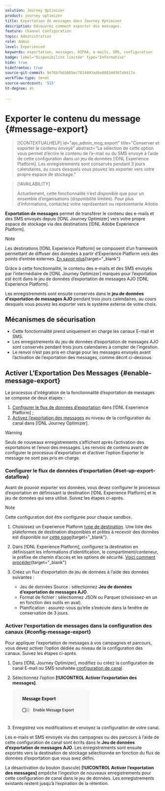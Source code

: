 ```yaml
---
solution: Journey Optimizer
product: journey optimizer
title: Exportation de messages dans Journey Optimizer
description: Découvrez comment exporter des messages.
feature: Channel Configuration
topic: Administration
role: Admin
level: Experienced
keywords: exportation, messages, HIPAA, e-mails, SMS, configuration
badge: label="Disponibilité limitée" type="Informative"
hide: true
hidefromtoc: true
source-git-commit: 9e76bfb65865ec7814493ad6e08834d367a9417a
workflow-type: tm+mt
source-wordcount: '515'
ht-degree: 4%

---
```


# Exporter le contenu du message {#message-export}

>[!CONTEXTUALHELP]
>id="ajo_admin_msg_export"
>title="Conserver et exporter le contenu envoyé"
>abstract="La sélection de cette option vous permet d’écrire le contenu de l’e-mail ou du SMS envoyé à l’aide de cette configuration dans un jeu de données [!DNL Experience Platform]. Les enregistrements sont conservés pendant 3 jours calendaires, au cours desquels vous pouvez les exporter vers votre propre espace de stockage."

>[!AVAILABILITY]
>
>Actuellement, cette fonctionnalité n’est disponible que pour un ensemble d’organisations (disponibilité limitée). Pour plus d’informations, contactez votre représentant ou représentante Adobe.

**Exportation de messages** permet de transférer le contenu des e-mails et des SMS envoyés depuis [!DNL Journey Optimizer] vers votre propre espace de stockage via des destinations [!DNL Adobe Experience Platform].

>[!NOTE]
>
>Les destinations [!DNL Experience Platform] se composent d’un framework permettant de diffuser des données à partir d’Experience Platform vers des points d’entrée externes. [En savoir plus](https://experienceleague.adobe.com/fr/docs/experience-platform/destinations/home){target="_blank"}

Grâce à cette fonctionnalité, le contenu des e-mails et des SMS envoyés par l’intermédiaire de [!DNL Journey Optimizer] marqués pour l’exportation est écrit dans le jeu de données d’exportation de messages AJO [!DNL Experience Platform]&#x200B;**&#x200B;**.

Les enregistrements sont ensuite conservés dans le **jeu de données d&#39;exportation de messages AJO** pendant trois jours calendaires, au cours desquels vous pouvez les exporter vers le système externe de votre choix.
<!--
## Terminology

* **[!DNL Experience Platform] destinations** - Framework to deliver data out of Experience Platform into external endpoints. [Learn more](https://experienceleague.adobe.com/fr/docs/experience-platform/destinations/home){target="_blank"}
* **AJO Message Export Dataset** - An [!DNL Experience Platform] dataset which stores the message content of email and SMS messages sent via [!DNL Journey Optimizer] which have been marked for export.
* **Retention**: Records in the AJO Message Export Dataset are retained for 3 calendar days from ingestion.-->

## Mécanismes de sécurisation

* Cette fonctionnalité prend uniquement en charge les canaux E-mail et SMS.
* Les enregistrements du jeu de données d’exportation de messages AJO sont conservés pendant trois jours calendaires à compter de l’ingestion.
* Le renvoi n’est pas pris en charge pour les messages envoyés avant l’activation de l’exportation des messages, comme décrit ci-dessous.

## Activer L’Exportation Des Messages {#enable-message-export}

Le processus d’intégration de la fonctionnalité d’exportation de messages se compose de deux étapes :

1. [Configurer le flux de données d’exportation](#set-up-export-dataflow) dans [!DNL Experience Platform] ;
1. [Activez l’exportation des messages](#config-message-export) au niveau de la configuration du canal dans [!DNL Journey Optimizer].

>[!WARNING]
>
>Seuls de nouveaux enregistrements s’affichent après l’activation des exportations et l’envoi des messages. Les renvois de contenu avant de configurer le processus d’exportation et d’activer l’option Exporter le message ne sont pas pris en charge.

### Configurer le flux de données d’exportation {#set-up-export-dataflow}

Avant de pouvoir exporter vos données, vous devez configurer le processus d’exportation en définissant la destination [!DNL Experience Platform] et le jeu de données qui sera utilisé. Suivez les étapes ci-après.

>[!NOTE]
>
>Cette configuration doit être configurée pour chaque sandbox.

1. Choisissez un Experience Platform [type de destination](https://experienceleague.adobe.com/fr/docs/experience-platform/destinations/destination-types). Une liste des plateformes de destination disponibles et prêtes à recevoir des données est disponible sur [cette page](https://experienceleague.adobe.com/fr/docs/experience-platform/destinations/catalog/overview){target="_blank"}.

1. Dans [!DNL Experience Platform], configurez la destination en définissant les informations d’identification, le compartiment/conteneur, le préfixe de chemin d’accès et les options de sécurité. [Voici comment procéder](https://experienceleague.adobe.com/fr/docs/experience-platform/destinations/ui/activate/export-datasets){target="_blank"}

1. Créez un flux d’exportation de jeu de données à l’aide des données suivantes :

   * Jeu de données Source : sélectionnez **Jeu de données d’exportation de messages AJO**.
   * Format de fichier : sélectionnez JSON ou Parquet (choisissez-en un en fonction des outils en aval).
   * Planification : assurez-vous qu’elle s’exécute dans la fenêtre de conservation de 3 jours.

### Activer l’exportation de messages dans la configuration des canaux {#config-message-export}

Pour appliquer l’exportation de messages à vos campagnes et parcours, vous devez activer l’option dédiée au niveau de la configuration des canaux. Suivez les étapes ci-après.

1. Dans [!DNL Journey Optimizer], modifiez ou créez la configuration de canal E-mail ou SMS souhaitée [configuration de canal](channel-surfaces.md#create-channel-surface).

1. Sélectionnez l’option **[!UICONTROL Activer l’exportation des messages]**.

   ![](assets/config-message-export.png)

1. Enregistrez vos modifications et envoyez la configuration de votre canal.

Les e-mails et SMS envoyés via des campagnes ou des parcours à l’aide de cette configuration de canal sont écrits dans le **Jeu de données d’exportation de messages AJO**. Les enregistrements sont ensuite exportés vers la destination de stockage sélectionnée en fonction du flux de données d’exportation que vous avez défini.

La désactivation du bouton (bascule) **[!UICONTROL Activer l’exportation des messages]** empêche l’ingestion de nouveaux enregistrements pour cette configuration de canal dans le jeu de données. Les enregistrements existants restent jusqu’à l’expiration de la rétention.


